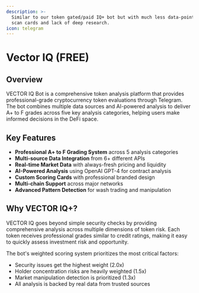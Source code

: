 ```yaml
---
description: >-
  Similar to our token gated/paid IQ+ bot but with much less data-points, simple
  scan cards and lack of deep research.
icon: telegram
---
```


# Vector IQ (FREE)

## Overview

VECTOR IQ Bot is a comprehensive token analysis platform that provides professional-grade cryptocurrency token evaluations through Telegram. The bot combines multiple data sources and AI-powered analysis to deliver A+ to F grades across five key analysis categories, helping users make informed decisions in the DeFi space.

## Key Features

* **Professional A+ to F Grading System** across 5 analysis categories
* **Multi-source Data Integration** from 6+ different APIs
* **Real-time Market Data** with always-fresh pricing and liquidity
* **AI-Powered Analysis** using OpenAI GPT-4 for contract analysis
* **Custom Scoring Cards** with professional branded design
* **Multi-chain Support** across major networks
* **Advanced Pattern Detection** for wash trading and manipulation

## Why VECTOR IQ+?

VECTOR IQ goes beyond simple security checks by providing comprehensive analysis across multiple dimensions of token risk. Each token receives professional grades similar to credit ratings, making it easy to quickly assess investment risk and opportunity.

The bot's weighted scoring system prioritizes the most critical factors:

* Security issues get the highest weight (2.0x)
* Holder concentration risks are heavily weighted (1.5x)
* Market manipulation detection is prioritized (1.3x)
* All analysis is backed by real data from trusted sources
